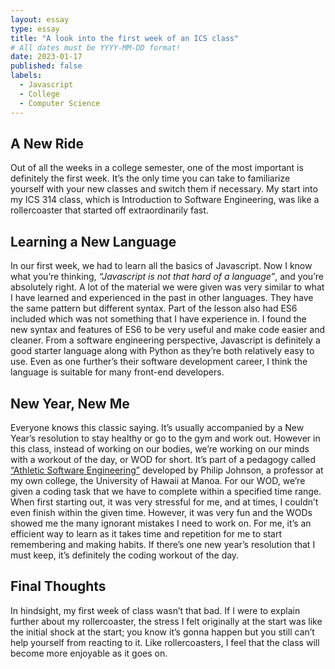 ```yaml
---
layout: essay
type: essay
title: "A look into the first week of an ICS class"
# All dates must be YYYY-MM-DD format!
date: 2023-01-17
published: false
labels:
  - Javascript
  - College
  - Computer Science
---
```

## A New Ride
Out of all the weeks in a college semester, one of the most important is definitely the first week. It’s the only time you can take to familiarize yourself with your new classes and switch them if necessary. My start into my ICS 314 class, which is Introduction to Software Engineering, was like a rollercoaster that started off extraordinarily fast.

## Learning a New Language
In our first week, we had to learn all the basics of Javascript. Now I know what you’re thinking, _“Javascript is not that hard of a language”_, and you’re absolutely right. A lot of the material we were given was very similar to what I have learned and experienced in the past in other languages. They have the same pattern but different syntax. Part of the lesson also had ES6 included which was not something that I have experience in. I found the new syntax and features of ES6 to be very useful and make code easier and cleaner. From a software engineering perspective, Javascript is definitely a good starter language along with Python as they’re both relatively easy to use. Even as one further’s their software development career, I think the language is suitable for many front-end developers.

## New Year, New Me
Everyone knows this classic saying. It’s usually accompanied by a New Year’s resolution to stay healthy or go to the gym and work out. However in this class, instead of working on our bodies, we’re working on our minds with a workout of the day, or WOD for short. It’s part of a pedagogy called [“Athletic Software Engineering”](https://philipmjohnson.org/essays/athletic-software-engineering.html) developed by Philip Johnson, a professor at my own college, the University of Hawaii at Manoa. For our WOD, we’re given a coding task that we have to complete within a specified time range. When first starting out, it was very stressful for me, and at times, I couldn’t even finish within the given time. However, it was very fun and the WODs showed me the many ignorant mistakes I need to work on. For me, it’s an efficient way to learn as it takes time and repetition for me to start remembering and making habits. If there’s one new year’s resolution that I must keep, it’s definitely the coding workout of the day.

## Final Thoughts
In hindsight, my first week of class wasn’t that bad. If I were to explain further about my rollercoaster, the stress I felt originally at the start was like the initial shock at the start; you know it’s gonna happen but you still can’t help yourself from reacting to it. Like rollercoasters, I feel that the class will become more enjoyable as it goes on.





